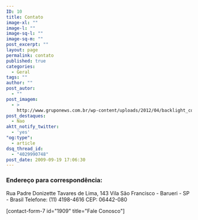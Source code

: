 ```yaml
---
ID: 10
title: Contato
image-xl: ""
image-l: ""
image-sq-l: ""
image-sq-m: ""
post_excerpt: ""
layout: page
permalink: contato
published: true
categories:
  - Geral
tags: ""
author: ""
post_autor:
  - ""
post_imagem:
  - >
    http://www.gruponews.com.br/wp-content/uploads/2012/04/backlight_contato.jpg
post_destaques:
  - Nao
aktt_notify_twitter:
  - 'yes'
"og:type":
  - article
dsq_thread_id:
  - "4029990748"
post_date: 2009-09-19 17:06:30
---
```

<h3>Endereço para correspondência:</h3>
Rua Padre Donizette Tavares de Lima, 143
Vila São Francisco - Barueri - SP - Brasil
Telefone: (11) 4198-4616
CEP: 06442-080

[contact-form-7 id="1909" title="Fale Conosco"]